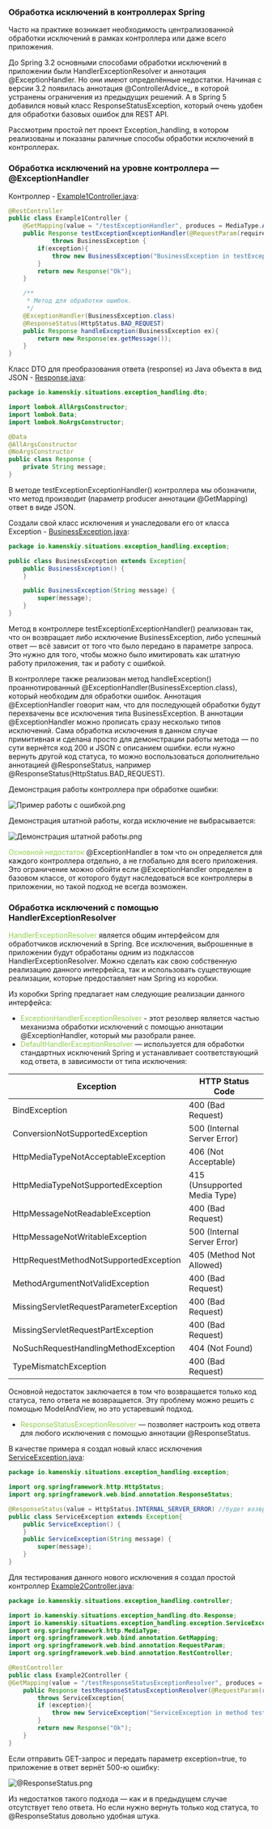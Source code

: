 ### Обработка исключений в контроллерах Spring

Часто на практике возникает необходимость централизованной 
обработки исключений в рамках контроллера или даже всего приложения.

До Spring 3.2 основными способами обработки исключений в приложении 
были HandlerExceptionResolver и аннотация @ExceptionHandler.
Но они имеют определённые недостатки. Начиная с версии 3.2 появилась 
аннотация @ControllerAdvice_, в которой устранены ограничения из 
предыдущих решений. А в Spring 5 добавился новый класс 
ResponseStatusException, который очень удобен для обработки базовых 
ошибок для REST API.

Рассмотрим простой пет проект Exception_handling, в котором реализованы и показаны
раличные способы обработки исключений в контроллерах.

### Обработка исключений на уровне контроллера — @ExceptionHandler 
Контроллер - [Example1Controller.java](src%2Fmain%2Fjava%2Fio%2Fkamenskiy%2Fsituations%2Fexception_handling%2Fcontroller%2FExample1Controller.java):
```java
@RestController
public class Example1Controller {
    @GetMapping(value = "/testExceptionHandler", produces = MediaType.APPLICATION_JSON_VALUE)
    public Response testExceptionExceptionHandler(@RequestParam(required = false, defaultValue = "false") boolean exception)
            throws BusinessException {
        if(exception){
            throw new BusinessException("BusinessException in testExceptionExceptionHandler");
        }
        return new Response("Ok");
    }

    /**
     * Метод для обработки ошибок.
     */
    @ExceptionHandler(BusinessException.class)
    @ResponseStatus(HttpStatus.BAD_REQUEST)
    public Response handleException(BusinessException ex){
        return new Response(ex.getMessage());
    }
}
```
Класс DTO для преобразования ответа (response) из Java объекта
в вид JSON - [Response.java](src%2Fmain%2Fjava%2Fio%2Fkamenskiy%2Fsituations%2Fexception_handling%2Fdto%2FResponse.java):
```java
package io.kamenskiy.situations.exception_handling.dto;

import lombok.AllArgsConstructor;
import lombok.Data;
import lombok.NoArgsConstructor;

@Data
@AllArgsConstructor
@NoArgsConstructor
public class Response {
    private String message;
}
```
В методе testExceptionExceptionHandler() контроллера мы обозначили, 
что метод производит (параметр producer аннотации @GetMapping) ответ в виде JSON.

Создали свой класс исключения и унаследовали его от класса Exception - [BusinessException.java](src%2Fmain%2Fjava%2Fio%2Fkamenskiy%2Fsituations%2Fexception_handling%2Fexception%2FBusinessException.java):
```java
package io.kamenskiy.situations.exception_handling.exception;

public class BusinessException extends Exception{
    public BusinessException() {
    }

    public BusinessException(String message) {
        super(message);
    }
}
```
Метод в контроллере testExceptionExceptionHandler() реализован так, 
что он возвращает либо исключение BusinessException, либо успешный ответ — всё зависит 
от того что было передано в параметре запроса. Это нужно для того, чтобы можно было имитировать 
как штатную работу приложения, так и работу с ошибкой.

В контроллере также реализован метод handleException() проаннотированный @ExceptionHandler(BusinessException.class),
который необходим для обработки ошибок. Аннотация @ExceptionHandler говорит нам, что для последующей обработки
будут перехвачены все исключения типа BusinessException. В аннотации @ExceptionHandler можно 
прописать сразу несколько типов исключений.
Сама обработка исключения в данном случае примитивная и сделана просто для демонстрации работы метода — 
по сути вернётся код 200 и JSON с описанием ошибки.
если нужно вернуть другой код статуса, то можно воспользоваться 
дополнительно аннотацией @ResponseStatus, например @ResponseStatus(HttpStatus.BAD_REQUEST).

Демонстрация работы контроллера при обработке ошибки:

![Пример работы с ошибкой.png](https://github.com/AndreyJavaEdu/Exception_handling/blob/master/%D0%A1%D1%85%D0%B5%D0%BC%D1%8B%20%D0%B8%20%D0%B4%D0%B5%D0%BC%D0%BE%D0%BD%D1%81%D1%82%D1%80%D0%B0%D1%86%D0%B8%D1%8F%20%D1%80%D0%B0%D0%B1%D0%BE%D1%82%D1%8B%20Postman/%40ExceptionHandler/%D0%9F%D1%80%D0%B8%D0%BC%D0%B5%D1%80%20%D1%80%D0%B0%D0%B1%D0%BE%D1%82%D1%8B%20%D1%81%20%D0%BE%D1%88%D0%B8%D0%B1%D0%BA%D0%BE%D0%B9.png)

Демонстрация штатной работы, когда исключение не выбрасывается:

![Демонстрация штатной работы.png](https://github.com/AndreyJavaEdu/Exception_handling/blob/master/%D0%A1%D1%85%D0%B5%D0%BC%D1%8B%20%D0%B8%20%D0%B4%D0%B5%D0%BC%D0%BE%D0%BD%D1%81%D1%82%D1%80%D0%B0%D1%86%D0%B8%D1%8F%20%D1%80%D0%B0%D0%B1%D0%BE%D1%82%D1%8B%20Postman/%40ExceptionHandler/%D0%94%D0%B5%D0%BC%D0%BE%D0%BD%D1%81%D1%82%D1%80%D0%B0%D1%86%D0%B8%D1%8F%20%D1%88%D1%82%D0%B0%D1%82%D0%BD%D0%BE%D0%B9%20%D1%80%D0%B0%D0%B1%D0%BE%D1%82%D1%8B.png)

<span style="color:#92d050">Основной недостаток</span> @ExceptionHandler в том что он определяется для каждого 
контроллера отдельно, а не глобально для всего приложения. Это ограничение можно обойти если @ExceptionHandler
определен в базовом классе, от которого будут наследоваться все контроллеры в приложении, 
но такой подход не всегда возможен.


### Обработка исключений с помощью HandlerExceptionResolver
<span style="color:#92d050">HandlerExceptionResolver</span> является общим интерфейсом для обработчиков 
исключений в Spring. Все исключения, выброшенные в приложении будут обработаны одним из подклассов 
HandlerExceptionResolver.  Можно сделать как свою собственную реализацию данного интерфейса, 
так и использовать существующие реализации, которые предоставляет нам Spring из коробки.

Из коробки Spring предлагает нам следующие реализации данного интерфейса:
- <span style="color:#92d050">ExceptionHandlerExceptionResolver</span> - этот резолвер является частью механизма 
обработки исключений с помощью аннотации @ExceptionHandler, который мы разобрали ранее.
- <span style="color:#92d050">DefaultHandlerExceptionResolver</span> — используется для обработки стандартных 
исключений Spring и устанавливает соответствующий код ответа, в зависимости от типа исключения:

| Exception | HTTP Status Code |
| ---- | ---- |
| BindException | 400 (Bad Request) |
| ConversionNotSupportedException | 500 (Internal Server Error) |
| HttpMediaTypeNotAcceptableException | 406 (Not Acceptable) |
| HttpMediaTypeNotSupportedException | 415 (Unsupported Media Type) |
| HttpMessageNotReadableException | 400 (Bad Request) |
| HttpMessageNotWritableException | 500 (Internal Server Error) |
| HttpRequestMethodNotSupportedException | 405 (Method Not Allowed) |
| MethodArgumentNotValidException | 400 (Bad Request) |
| MissingServletRequestParameterException | 400 (Bad Request) |
| MissingServletRequestPartException | 400 (Bad Request) |
| NoSuchRequestHandlingMethodException | 404 (Not Found) |
| TypeMismatchException | 400 (Bad Request) |

Основной недостаток заключается в том что возвращается только код статуса, тело ответа не возвращается.
Эту проблему можно решить с помощью ModelAndView, но это устаревший подход.

- <span style="color:#92d050">ResponseStatusExceptionResolver</span> — позволяет настроить код ответа для 
любого исключения с помощью аннотации @ResponseStatus.

В качестве примера я создал новый класс исключения [ServiceException.java](src%2Fmain%2Fjava%2Fio%2Fkamenskiy%2Fsituations%2Fexception_handling%2Fexception%2FServiceException.java):
```java
package io.kamenskiy.situations.exception_handling.exception;

import org.springframework.http.HttpStatus;
import org.springframework.web.bind.annotation.ResponseStatus;

@ResponseStatus(value = HttpStatus.INTERNAL_SERVER_ERROR) //будет возвращаться статус-код 500
public class ServiceException extends Exception{
    public ServiceException() {
    }
    public ServiceException(String message) {
        super(message);
    }
}
```
Для тестирования данного нового исключения я создал простой контроллер [Example2Controller.java](src%2Fmain%2Fjava%2Fio%2Fkamenskiy%2Fsituations%2Fexception_handling%2Fcontroller%2FExample2Controller.java):
```java
package io.kamenskiy.situations.exception_handling.controller;

import io.kamenskiy.situations.exception_handling.dto.Response;
import io.kamenskiy.situations.exception_handling.exception.ServiceException;
import org.springframework.http.MediaType;
import org.springframework.web.bind.annotation.GetMapping;
import org.springframework.web.bind.annotation.RequestParam;
import org.springframework.web.bind.annotation.RestController;

@RestController
public class Example2Controller {
@GetMapping(value = "/testResponseStatusExceptionResolver", produces = MediaType.APPLICATION_JSON_VALUE)
    public Response testResponseStatusExceptionResolver(@RequestParam(required = false,  defaultValue = "true") boolean exception)
        throws ServiceException{
        if (exception){
            throw new ServiceException("ServiceException in method testResponseStatusExceptionResolver");
        }
        return new Response("Ok");
    }
}
```
Если отправить GET-запрос и передать параметр exception=true, то приложение в ответ вернёт 500-ю ошибку:

![@ResponseStatus.png](%D1%F5%E5%EC%FB%20%E8%20%E4%E5%EC%EE%ED%F1%F2%F0%E0%F6%E8%FF%20%F0%E0%E1%EE%F2%FB%20Postman%2FResponseStatusExceptionResolver%2F%40ResponseStatus.png)

Из недостатков такого подхода — как и в предыдущем случае отсутствует тело ответа. 
Но если нужно вернуть только код статуса, то @ResponseStatus довольно удобная штука.